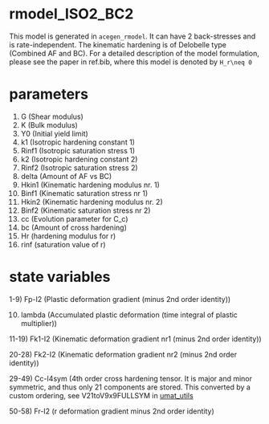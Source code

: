 # rmodel_ISO2_BC2

This model is generated in ``acegen_rmodel``. It can have 2 back-stresses and is rate-independent. The kinematic hardening is of Delobelle type (Combined AF and BC). For a detailed description of the model formulation, please see the paper in ref.bib, where this model is denoted by `H_r\neq 0` 

# parameters

1. G (Shear modulus)
2. K (Bulk modulus)
3. Y0 (Initial yield limit) 
4. k1 (Isotropic hardening constant 1)
5. Rinf1 (Isotropic saturation stress 1)
6. k2 (Isotropic hardening constant 2)
7. Rinf2 (Isotropic saturation stress 2)
8. delta (Amount of AF vs BC)
9. Hkin1 (Kinematic hardening modulus nr. 1)
10. Binf1 (Kinematic saturation stress nr 1)
11. Hkin2 (Kinematic hardening modulus nr. 2)
12. Binf2 (Kinematic saturation stress nr 2)
13. cc (Evolution parameter for C_c)
14. bc (Amount of cross hardening)
15. Hr (hardening modulus for r)
16. rinf (saturation value of r)


# state variables

1-9) Fp-I2 (Plastic deformation gradient (minus 2nd order identity))

10) lambda (Accumulated plastic deformation (time integral of plastic multiplier))

11-19) Fk1-I2 (Kinematic deformation gradient nr1 (minus 2nd order identity))

20-28) Fk2-I2 (Kinematic deformation gradient nr2 (minus 2nd order identity))

29-49) Cc-I4sym (4th order cross hardening tensor. It is major and minor symmetric, and thus only 21 components are stored. This converted by a custom ordering, see V21toV9x9FULLSYM in [umat_utils](../../umat_utils/AceGenUtils/MathematicaTensorsToolbox.nb)

50-58) Fr-I2 (r deformation gradient minus 2nd order identity)
